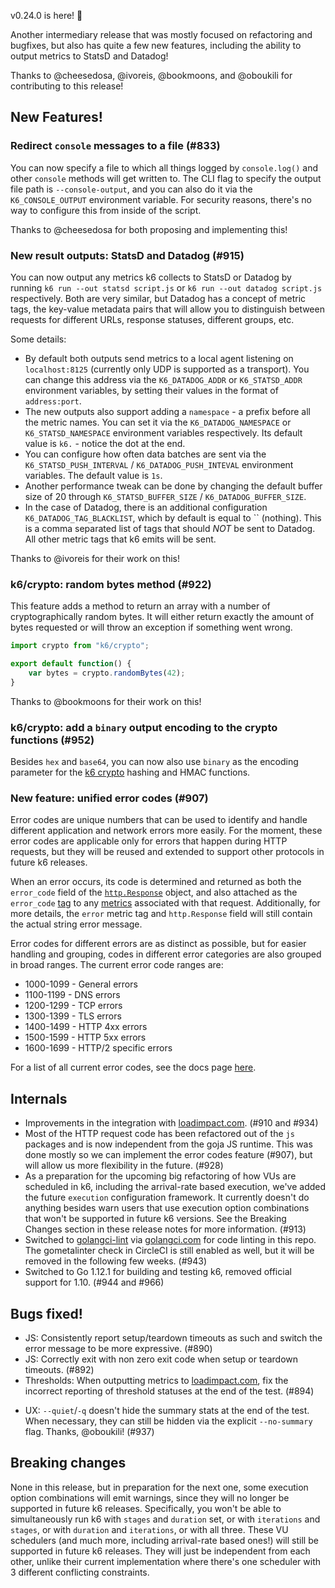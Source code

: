 v0.24.0 is here! :tada:

Another intermediary release that was mostly focused on refactoring and bugfixes, but also has quite a few new features, including the ability to output metrics to StatsD and Datadog!

Thanks to @cheesedosa, @ivoreis, @bookmoons, and @oboukili for contributing to this release!

## New Features!

### Redirect `console` messages to a file (#833)

You can now specify a file to which all things logged by `console.log()` and other `console` methods will get written to. The CLI flag to specify the output file path is `--console-output`, and you can also do it via the `K6_CONSOLE_OUTPUT` environment variable. For security reasons, there's no way to configure this from inside of the script.

Thanks to @cheesedosa for both proposing and implementing this!

### New result outputs: StatsD and Datadog (#915)

You can now output any metrics k6 collects to StatsD or Datadog by running `k6 run --out statsd script.js` or `k6 run --out datadog script.js` respectively. Both are very similar, but Datadog has a concept of metric tags, the key-value metadata pairs that will allow you to distinguish between requests for different URLs, response statuses, different groups, etc.

Some details:
- By default both outputs send metrics to a local agent listening on `localhost:8125` (currently only UDP is supported as a transport). You can change this address via the `K6_DATADOG_ADDR` or `K6_STATSD_ADDR` environment variables, by setting their values in the format of `address:port`.
- The new outputs also support adding a `namespace` - a prefix before all the metric names. You can set it via the `K6_DATADOG_NAMESPACE` or `K6_STATSD_NAMESPACE` environment variables respectively. Its default value is `k6.` - notice the dot at the end.
- You can configure how often data batches are sent via the  `K6_STATSD_PUSH_INTERVAL` / `K6_DATADOG_PUSH_INTEVAL` environment variables. The default value is `1s`.
- Another performance tweak can be done by changing the default buffer size of 20 through `K6_STATSD_BUFFER_SIZE` / `K6_DATADOG_BUFFER_SIZE`.
- In the case of Datadog, there is an additional configuration `K6_DATADOG_TAG_BLACKLIST`, which by default is equal to `` (nothing). This is a comma separated list of tags that should *NOT* be sent to Datadog. All other metric tags that k6 emits will be sent.

Thanks to @ivoreis for their work on this!

### k6/crypto: random bytes method (#922)
This feature adds a method to return an array with a number of cryptographically random bytes. It will either return exactly the amount of bytes requested or will throw an exception if something went wrong.

```js
import crypto from "k6/crypto";

export default function() {
    var bytes = crypto.randomBytes(42);
}
```

Thanks to @bookmoons for their work on this!

### k6/crypto: add a `binary` output encoding to the crypto functions (#952)

Besides `hex` and `base64`, you can now also use `binary` as the encoding parameter for the [k6 crypto](https://docs.k6.io/docs/k6crypto) hashing and HMAC functions.

### New feature: unified error codes (#907)

Error codes are unique numbers that can be used to identify and handle different application and network errors more easily. For the moment, these error codes are applicable only for errors that happen during HTTP requests, but they will be reused and extended to support other protocols in future k6 releases.

When an error occurs, its code is determined and returned as both the `error_code` field of the [`http.Response`](https://docs.k6.io/docs/response-k6http) object, and also attached as the `error_code` [tag](https://docs.k6.io/docs/tags-and-groups#section-system-tags) to any [metrics](https://docs.k6.io/docs/result-metrics#section-http-specific-built-in-metrics) associated with that request. Additionally, for more details, the `error` metric tag and `http.Response` field will still contain the actual string error message.

Error codes for different errors are as distinct as possible, but for easier handling and grouping, codes in different error categories are also grouped in broad ranges. The current error code ranges are:

- 1000-1099 - General errors
- 1100-1199 - DNS errors
- 1200-1299 - TCP errors
- 1300-1399 - TLS errors
- 1400-1499 - HTTP 4xx errors
- 1500-1599 - HTTP 5xx errors
- 1600-1699 - HTTP/2 specific errors

For a list of all current error codes, see the docs page [here](https://docs.k6.io/docs/error-codes).

## Internals

- Improvements in the integration with [loadimpact.com](https://loadimpact.com/). (#910 and #934)
- Most of the HTTP request code has been refactored out of the `js` packages and is now independent from the goja JS runtime. This was done mostly so we can implement the error codes feature (#907), but will allow us more flexibility in the future. (#928)
- As a preparation for the upcoming big refactoring of how VUs are scheduled in k6, including the arrival-rate based execution, we've added the future `execution` configuration framework. It currently doesn't do anything besides warn users that use execution option combinations that won't be supported in future k6 versions. See the Breaking Changes section in these release notes for more information. (#913)
- Switched to [golangci-lint](https://github.com/golangci/golangci-lint) via [golangci.com](https://golangci.com/) for code linting in this repo. The gometalinter check in CircleCI is still enabled as well, but it will be removed in the following few weeks. (#943)
- Switched to Go 1.12.1 for building and testing k6, removed official support for 1.10. (#944 and #966)

## Bugs fixed!

* JS: Consistently report setup/teardown timeouts as such and switch the error message to be more expressive. (#890)
* JS: Correctly exit with non zero exit code when setup or teardown timeouts. (#892)
* Thresholds: When outputting metrics to [loadimpact.com](https://loadimpact.com/), fix the incorrect reporting of threshold statuses at the end of the test. (#894)
- UX: `--quiet`/`-q` doesn't hide the summary stats at the end of the test. When necessary, they can still be hidden via the explicit `--no-summary` flag. Thanks, @oboukili! (#937)

## Breaking changes

None in this release, but in preparation for the next one, some execution option combinations will emit warnings, since they will no longer be supported in future k6 releases. Specifically, you won't be able to simultaneously run k6 with `stages` and `duration` set, or with `iterations` and `stages`, or with `duration` and `iterations`, or with all three. These VU schedulers (and much more, including arrival-rate based ones!) will still be supported in future k6 releases. They will just be independent from each other, unlike their current implementation where there's one scheduler with 3 different conflicting constraints.